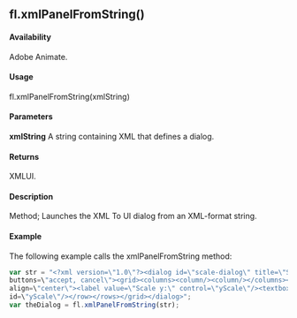 ## fl.xmlPanelFromString()

#### Availability

Adobe Animate.

#### Usage

fl.xmlPanelFromString(xmlString)

#### Parameters

**xmlString** A string containing XML that defines a dialog.

#### Returns

XMLUI.

#### Description

Method; Launches the XML To UI dialog from an XML-format string.

#### Example

The following example calls the xmlPanelFromString method:

```javascript
var str = "<?xml version=\"1.0\"?><dialog id=\"scale-dialog\" title=\"Scale Selection\"
buttons=\"accept, cancel\"><grid><columns><column/><column/></columns><rows><row
align=\"center\"><label value=\"Scale y:\" control=\"yScale\"/><textbox
id=\"yScale\"/></row></rows></grid></dialog>";
var theDialog = fl.xmlPanelFromString(str);
```
